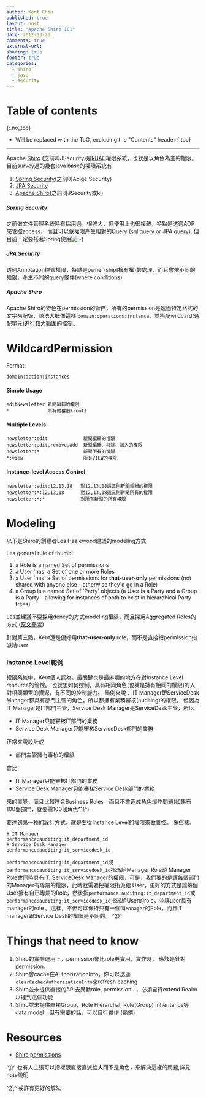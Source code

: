 ```yaml
---
author: Kent Chiu
published: true
layout: post
title: "Apache Shiro 101"
date: 2012-03-20
comments: true
external-url:
sharing: true
footer: true
categories:
  - shiro
  - java
  - security
---
```


# Table of contents
{:.no_toc}

* Will be replaced with the ToC, excluding the "Contents" header
{:toc}

----------------------------------------------------------------




Apache [Shiro](http://shiro.apache.org/ "http://shiro.apache.org/")
(之前叫JSecurity)是[RBAC](http://en.wikipedia.org/wiki/Role-based_access_control "http://en.wikipedia.org/wiki/Role-based_access_control")權限系統，也就是以角色為主的權限。
目前survey過的幾套java base的權限系統有

1.  [Spring
    Security](http://static.springsource.org/spring-security/site/index.html "http://static.springsource.org/spring-security/site/index.html")(之前叫Acige
    Security)
2.  [JPA
    Security](http://jpasecurity.sourceforge.net/ "http://jpasecurity.sourceforge.net/")
3.  [Apache
    Shiro](http://incubator.apache.org/shiro/index.html "http://incubator.apache.org/shiro/index.html")(之前叫JSecurity或ki)

##### Spring Security

之前做文件管理系統時有採用過，很強大，但使用上也很複雜，特點是透過AOP來管控access，
而且可以依權限產生相對的Query (sql query or JPA query).
但目前一定要搭著Spring使用![:-(](http://wiki.kent-chiu.com/lib/images/smileys/icon_sad.gif)

##### JPA Security

透過Annotation控管權限，特點是owner-ship(擁有權)的處理，而且會依不同的權限，產生不同的query條件(where
conditions)

##### Apache Shiro

Apache
Shiro的特色在permission的管控，所有的permission是透過特定格式的文字來記錄，語法大概像這樣
`domain:operations:instance`，並搭配wildcard(通配字元)進行較大範圍的控制。

WildcardPermission
==================

Format:


```
domain:action:instances

```

#### Simple Usage


```
editNewsletter 新聞編輯的權限
*              所有的權限(root)

```

#### Multiple Levels


```
newsletter:edit             新聞編輯的權限
newsletter:edit,remove,add  新聞編輯、移除、加入的權限
newsletter:*                新聞所有的權限
*:view                      所有VIEW的權限

```

#### Instance-level Access Control


```
newsletter:edit:12,13,18   對12,13,18這三則新聞編輯的權限
newsletter:*:12,13,18      對12,13,18這三則新聞所有的權限
newsletter:*:*             對所有新聞的所有權限

```

Modeling
========

以下是Shiro的創建者Les Hazlewood建議的modeling方式

Les general rule of thumb:

1.  a Role is a named Set of permissions
2.  a User 'has' a Set of one or more Roles
3.  a User 'has' a Set of permissions for **that-user-only** permissions
    (not shared with anyone else - otherwise they'd go in a Role)
4.  a Group is a named Set of 'Party' objects (a User is a Party and a
    Group is a Party - allowing for instances of both to exist in
    hierarchical Party trees)

Les並建議不要採用deney的方式modeling權限，而且採用Aggregated Roles的方式
([原文參考](http://shiro-user.582556.n2.nabble.com/Permission-Implementation-td3554707.html#a3554707 "http://shiro-user.582556.n2.nabble.com/Permission-Implementation-td3554707.html#a3554707"))

針對第三點，Kent還是偏好用**that-user-only**
role，而不是直接把permission指派給user

### Instance Level範例

權限系統中，Kent個人認為，最關鍵也是最麻煩的地方在對Instance Level
resource的管控。
也就怎如何控制，具有相同角色(也就是擁有相同的權限)的人對相同類型的資源，有不同的控制能力。
舉例來說： IT Manager跟ServiceDesk
Manager都具有部門主管的角色，所以都擁有業務審核(auditing)的權限，
但因為IT Manager是IT部門主管，Service Desk
Manager是ServiceDesk主管，所以

-   IT Manager只能審核IT部門的業務
-   Service Desk Manager只能審核ServiceDesk部門的業務

正常來說設計成

-   部門主管擁有審核的權限

會比

-   IT Manager只能審核IT部門的業務
-   Service Desk Manager只能審核Service Desk部門的業務

來的直覺，而且比較符合Business
Rules，而且不會造成角色爆炸問題(如果有100個部門，就要需100個角色^[1)](#fn__1)^)

要達到第一種的設計方式，就是要從Instance Level的權限來做管控。 像這樣:


```
# IT Manager
performance:auditing:it_department_id
# Service Desk Manager
performance:auditing:it_servicedesk_id

```

`performance:auditing:it_department_id`或`performance:auditing:it_servicedesk_id`指派給Manager
Role時 Manager Role會同時具有IT, ServiceDesk
Manager的權限，可是，我們要的是讓每個部門的Manager有專屬的權限，此時就需要把權限指派給
User，更好的方式是讓每個User擁有自已專屬的Role，然後指`performance:auditing:it_department_id`或`performance:auditing:it_servicedesk_id`指派給User的role，並讓user具有manager的role
。這樣，不但可以保持只有一個叫`Manager`的Role，而且IT manager跟Service
Desk的權限是不同的。 ^[2)](#fn__2)^

Things that need to know
========================

1.  Shiro的實際運用上，permission會比role更實用，實作時，
    應該是針對permission。
2.  Shiro會cache住AuthorizationInfo，你可以透過`clearCachedAuthorizationInfo`來refresh
    caching
3.  Shiro並未提供直接的API去異動role, permission…，必須自行extend
    Realm以達到這個功能
4.  Shiro並未提供直接Group，Role Hierarchal, Role(Group)
    Inheritance等data model，但有需要的話，可以自行實作
    ([範例](http://shiro-user.582556.n2.nabble.com/Privilages-inheritance-in-groups-td3253048.html#a3253048 "http://shiro-user.582556.n2.nabble.com/Privilages-inheritance-in-groups-td3253048.html#a3253048"))

Resources
=========

-   [Shiro
    permissions](http://incubator.apache.org/shiro/permissions.html "http://incubator.apache.org/shiro/permissions.html")





^[1)](#fnt__1)^
也有人主張可以把權限直接直派給**人**而不是角色，來解決這樣的問題,詳見note說明

^[2)](#fnt__2)^ 或許有更好的解法